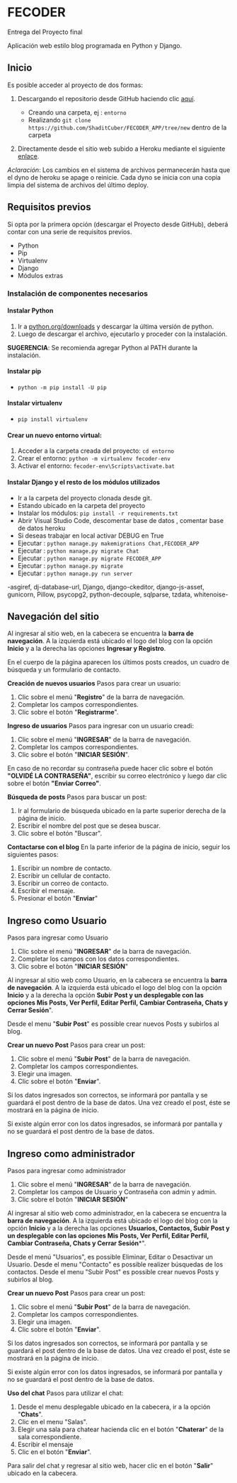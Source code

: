 # FECODER

Entrega del Proyecto final

Aplicación web estilo blog programada en Python y Django.

## Inicio

Es posible acceder al proyecto de dos formas:

1. Descargando el repositorio desde GitHub haciendo clic [aquí](https://github.com/ShaditCuber/FECODER_APP/tree/new). 
    + Creando una carpeta, ej : ```entorno```
    + Realizando ```git clone https://github.com/ShaditCuber/FECODER_APP/tree/new``` dentro de la carpeta


2. Directamente desde el sitio web subido a Heroku mediante el siguiente [enlace](https://fecoder.herokuapp.com/).

*Aclaración*: Los cambios en el sistema de archivos permanecerán hasta que el dyno de heroku se apage o reinicie. Cada dyno se inicia con una copia limpia del sistema de archivos del último deploy.
## Requisitos previos

Si opta por la primera opción (descargar el Proyecto desde GitHub), deberá contar con una serie de requisitos previos.

+ Python
+ Pip
+ Virtualenv
+ Django
+ Módulos extras

### Instalación de componentes necesarios

#### Instalar Python
1. Ir a [python.org/downloads](https://www.python.org/downloads/) y descargar la última versión de python.
2. Luego de descargar el archivo, ejecutarlo y proceder con la instalación.

**SUGERENCIA**: Se recomienda agregar Python al PATH durante la instalación.

####  Instalar pip
+ ```python -m pip install -U pip```

####  Instalar virtualenv
+ ```pip install virtualenv```

####  Crear un nuevo entorno virtual:

1. Acceder a la carpeta creada del proyecto: ```cd entorno```
2. Crear el entorno: ```python -m virtualenv fecoder-env```
3. Activar el entorno: ```fecoder-env\Scripts\activate.bat```

####  Instalar Django y el resto de los módulos utilizados

+ Ir a la carpeta del proyecto clonada desde git.
+ Estando ubicado en la carpeta del proyecto
+ Instalar los módulos: ```pip install -r requirements.txt```
+ Abrir Visual Studio Code, descomentar base de datos , comentar base de datos heroku
+ Si deseas trabajar en local activar DEBUG en True
+ Ejecutar : ```python manage.py makemigrations Chat,FECODER_APP ```
+ Ejecutar : ```python manage.py migrate Chat ```
+ Ejecutar : ```python manage.py migrate FECODER_APP ```
+ Ejecutar : ```python manage.py migrate```
+ Ejecutar : ```python manage.py run server```

-asgiref, dj-database-url, Django, django-ckeditor, django-js-asset, gunicorn, Pillow, psycopg2, python-decouple, sqlparse, tzdata, whitenoise-

## Navegación del sitio
Al ingresar al sitio web, en la cabecera se encuentra la **barra de navegación**. A la izquierda está ubicado el logo del blog con la opción **Inicio** y a la derecha las opciones **Ingresar y Registro**.

En el cuerpo de la página aparecen los últimos posts creados, un cuadro de búsqueda y un formulario de contacto.

**Creación de nuevos usuarios**
Pasos para crear un usuario:

1. Clic sobre el menú "**Registro**" de la barra de navegación.
2. Completar los campos correspondientes.
3. Clic sobre el botón "**Registrarme**".

**Ingreso de usuarios**
Pasos para ingresar con un usuario creadi:

1. Clic sobre el menú "**INGRESAR**" de la barra de navegación.
2. Completar los campos correspondientes.
3. Clic sobre el botón "**INICIAR SESIÓN**".

En caso de no recordar su contraseña puede hacer clic sobre el botón **"OLVIDÉ LA CONTRASEÑA"**, escribir su correo electrónico y luego dar clic sobre el botón **"Enviar Correo"**.

**Búsqueda de posts**
Pasos para buscar un post:

1. Ir al formulario de búsqueda ubicado en la parte superior derecha de la página de inicio.
2. Escribir el nombre del post que se desea buscar.
3. Clic sobre el botón "Buscar".

**Contactarse con el blog**
En la parte inferior de la página de inicio, seguir los siguientes pasos:

1. Escribir un nombre de contacto.
2. Escribir un cellular de contacto.
3. Escribir un correo de contacto.
4. Escribir el mensaje.
5. Presionar el botón "**Enviar**"


## Ingreso como Usuario
Pasos para ingresar como Usuario

1. Clic sobre el menú "**INGRESAR**" de la barra de navegación.
2. Completar los campos con los datos correspondientes.
3. Clic sobre el botón "**INICIAR SESIÓN**"

Al ingresar al sitio web como Usuario, en la cabecera se encuentra la **barra de navegación**. A la izquierda está ubicado el logo del blog con la opción **Inicio** y a la derecha la opción **Subir Post y un desplegable con las opciones Mis Posts, Ver Perfil, Editar Perfil, Cambiar Contraseña, Chats y Cerrar Sesión**".

Desde el menu "**Subir Post**" es possible crear nuevos Posts y subirlos al blog.


**Crear un nuevo Post**
Pasos para crear un post:

1. Clic sobre el menú "**Subir Post**" de la barra de navegación.
2. Completar los campos correspondientes.
3. Elegir una imagen. 
4. Clic sobre el botón "**Enviar**".

Si los datos ingresados son correctos, se informará por pantalla y se guardará el post dentro de la base de datos. Una vez creado el post, éste se mostrará en la página de inicio.

Si existe algún error con los datos ingresados, se informará por pantalla y no se guardará el post dentro de la base de datos.


## Ingreso como administrador
Pasos para ingresar como administrador

1. Clic sobre el menú "**INGRESAR**" de la barra de navegación.
2. Completar los campos de Usuario y Contraseña con admin y admin.
3. Clic sobre el botón "**INICIAR SESIÓN**"

Al ingresar al sitio web como administrador, en la cabecera se encuentra la **barra de navegación**. A la izquierda está ubicado el logo del blog con la opción **Inicio** y a la derecha las opciones **Usuarios, Contactos, Subir Post y un desplegable con las opciones Mis Posts, Ver Perfil, Editar Perfil, Cambiar Contraseña, Chats y Cerrar Sesión***".

Desde el menú "Usuarios", es possible Eliminar, Editar o Desactivar un Usuario.
Desde el menu "Contacto" es possible realizer búsquedas de los contactos.
Desde el menu "Subir Post" es possible crear nuevos Posts y subirlos al blog.


**Crear un nuevo Post**
Pasos para crear un post:

1. Clic sobre el menú "**Subir Post**" de la barra de navegación.
2. Completar los campos correspondientes.
3. Elegir una imagen. 
4. Clic sobre el botón "**Enviar**".

Si los datos ingresados son correctos, se informará por pantalla y se guardará el post dentro de la base de datos. Una vez creado el post, éste se mostrará en la página de inicio.

Si existe algún error con los datos ingresados, se informará por pantalla y no se guardará el post dentro de la base de datos.


**Uso del chat**
Pasos para utilizar el chat:

1. Desde el menu desplegable ubicado en la cabecera, ir a la opción "**Chats**".
2. Clic en el menu "Salas".
3. Elegir una sala para chatear hacienda clic en el botón "**Chaterar**" de la sala correspondiente.
4. Escribir el mensaje
5. Clic en el botón "**Enviar**".

Para salir del chat y regresar al sitio web, hacer clic en el botón "**Salir**" ubicado en la cabecera.
